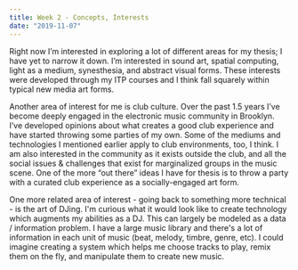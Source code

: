```yaml
---
title: Week 2 - Concepts, Interests
date: "2019-11-07"
---
```


Right now I’m interested in exploring a lot of different areas for my thesis; I have yet to narrow it down. I’m interested in sound art, spatial computing, light as a medium, synesthesia, and abstract visual forms. These interests were developed through my ITP courses and I think fall squarely within typical new media art forms.

Another area of interest for me is club culture. Over the past 1.5 years I’ve become deeply engaged in the electronic music community in Brooklyn. I’ve developed opinions about what creates a good club experience and have started throwing some parties of my own. Some of the mediums and technologies I mentioned earlier apply to club environments, too, I think. I am also interested in the community as it exists outside the club, and all the social issues & challenges that exist for marginalized groups in the music scene. One of the more “out there” ideas I have for thesis is to throw a party with a curated club experience as a socially-engaged art form.

One more related area of interest - going back to something more technical - is the art of DJing. I'm curious what it would look like to create technology which augments my abilities as a DJ. This can largely be modeled as a data / information problem. I have a large music library and there's a lot of information in each unit of music (beat, melody, timbre, genre, etc). I could imagine creating a system which helps me choose tracks to play, remix them on the fly, and manipulate them to create new music.
